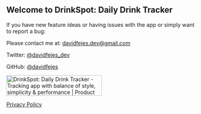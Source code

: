 ## Welcome to DrinkSpot: Daily Drink Tracker

If you have new feature ideas or having issues with the app or simply want to report a bug:

Please contact me at: davidfejes.dev@gmail.com

Twitter: [@davidfejes_dev](https://twitter.com/davidfeje)

GitHub: [@davidfejes](https://github.com/davidfejes)















<a href="https://www.producthunt.com/posts/drinkspot-daily-drink-tracker?utm_source=badge-featured&utm_medium=badge&utm_souce=badge-drinkspot-daily-drink-tracker" target="_blank"><img src="https://api.producthunt.com/widgets/embed-image/v1/featured.svg?post_id=279366&theme=light" alt="DrinkSpot: Daily Drink Tracker - Tracking app with balance of style, simplicity & performance | Product Hunt" style="width: 250px; height: 54px;" width="250" height="54" /></a>


[Privacy Policy](privacy.md)
